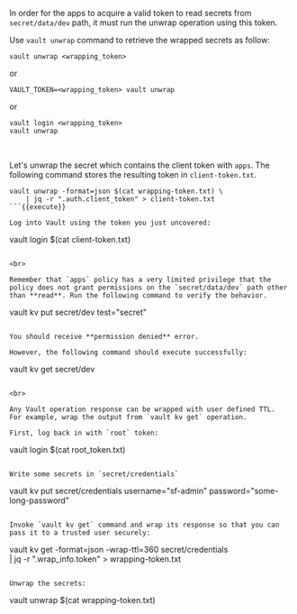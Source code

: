 In order for the apps to acquire a valid token to read secrets from `secret/data/dev` path, it must run the unwrap operation using this token.

Use `vault unwrap` command to retrieve the wrapped secrets as follow:

```
vault unwrap <wrapping_token>
```
or
```
VAULT_TOKEN=<wrapping_token> vault unwrap
```
or
```
vault login <wrapping_token>
vault unwrap
```

<br>

Let's unwrap the secret which contains the client token with `apps`. The following command stores the resulting token in `client-token.txt`.

```
vault unwrap -format=json $(cat wrapping-token.txt) \
    | jq -r ".auth.client_token" > client-token.txt
```{{execute}}

Log into Vault using the token you just uncovered:

```
vault login $(cat client-token.txt)
```{{execute}}

<br>

Remember that `apps` policy has a very limited privilege that the policy does not grant permissions on the `secret/data/dev` path other than **read**. Run the following command to verify the behavior.

```
vault kv put secret/dev test="secret"
```{{execute}}

You should receive **permission denied** error.

However, the following command should execute successfully:

```
vault kv get secret/dev
```{{execute}}

<br>

Any Vault operation response can be wrapped with user defined TTL.  For example, wrap the output from `vault kv get` operation.

First, log back in with `root` token:

```
vault login $(cat root_token.txt)
```{{execute}}

Write some secrets in `secret/credentials`

```
vault kv put secret/credentials username="sf-admin" password="some-long-password"
```{{execute}}

Invoke `vault kv get` command and wrap its response so that you can pass it to a trusted user securely:

```
vault kv get -format=json -wrap-ttl=360 secret/credentials \
     | jq -r ".wrap_info.token" > wrapping-token.txt
```{{execute}}

Unwrap the secrets:

```
vault unwrap $(cat wrapping-token.txt)
```{{execute}}
